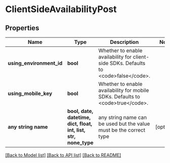 # ClientSideAvailabilityPost


## Properties
Name | Type | Description | Notes
------------ | ------------- | ------------- | -------------
**using_environment_id** | **bool** | Whether to enable availability for client-side SDKs. Defaults to &lt;code&gt;false&lt;/code&gt;. | 
**using_mobile_key** | **bool** | Whether to enable availability for mobile SDKs. Defaults to &lt;code&gt;true&lt;/code&gt;. | 
**any string name** | **bool, date, datetime, dict, float, int, list, str, none_type** | any string name can be used but the value must be the correct type | [optional]

[[Back to Model list]](../README.md#documentation-for-models) [[Back to API list]](../README.md#documentation-for-api-endpoints) [[Back to README]](../README.md)


